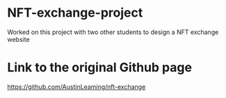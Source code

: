 # NFT-exchange-project
Worked on this project with two other students to design a NFT exchange website

# Link to the original Github page
https://github.com/AustinLeaming/nft-exchange
